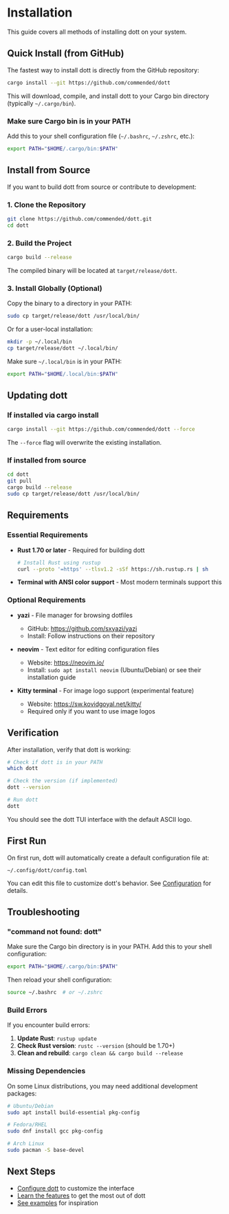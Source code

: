 # Installation

This guide covers all methods of installing dott on your system.

## Quick Install (from GitHub)

The fastest way to install dott is directly from the GitHub repository:

```bash
cargo install --git https://github.com/commended/dott
```

This will download, compile, and install dott to your Cargo bin directory (typically `~/.cargo/bin`).

### Make sure Cargo bin is in your PATH

Add this to your shell configuration file (`~/.bashrc`, `~/.zshrc`, etc.):

```bash
export PATH="$HOME/.cargo/bin:$PATH"
```

## Install from Source

If you want to build dott from source or contribute to development:

### 1. Clone the Repository

```bash
git clone https://github.com/commended/dott.git
cd dott
```

### 2. Build the Project

```bash
cargo build --release
```

The compiled binary will be located at `target/release/dott`.

### 3. Install Globally (Optional)

Copy the binary to a directory in your PATH:

```bash
sudo cp target/release/dott /usr/local/bin/
```

Or for a user-local installation:

```bash
mkdir -p ~/.local/bin
cp target/release/dott ~/.local/bin/
```

Make sure `~/.local/bin` is in your PATH:

```bash
export PATH="$HOME/.local/bin:$PATH"
```

## Updating dott

### If installed via cargo install

```bash
cargo install --git https://github.com/commended/dott --force
```

The `--force` flag will overwrite the existing installation.

### If installed from source

```bash
cd dott
git pull
cargo build --release
sudo cp target/release/dott /usr/local/bin/
```

## Requirements

### Essential Requirements

- **Rust 1.70 or later** - Required for building dott
  ```bash
  # Install Rust using rustup
  curl --proto '=https' --tlsv1.2 -sSf https://sh.rustup.rs | sh
  ```

- **Terminal with ANSI color support** - Most modern terminals support this

### Optional Requirements

- **yazi** - File manager for browsing dotfiles
  - GitHub: https://github.com/sxyazi/yazi
  - Install: Follow instructions on their repository

- **neovim** - Text editor for editing configuration files
  - Website: https://neovim.io/
  - Install: `sudo apt install neovim` (Ubuntu/Debian) or see their installation guide

- **Kitty terminal** - For image logo support (experimental feature)
  - Website: https://sw.kovidgoyal.net/kitty/
  - Required only if you want to use image logos

## Verification

After installation, verify that dott is working:

```bash
# Check if dott is in your PATH
which dott

# Check the version (if implemented)
dott --version

# Run dott
dott
```

You should see the dott TUI interface with the default ASCII logo.

## First Run

On first run, dott will automatically create a default configuration file at:

```
~/.config/dott/config.toml
```

You can edit this file to customize dott's behavior. See [Configuration](Configuration.md) for details.

## Troubleshooting

### "command not found: dott"

Make sure the Cargo bin directory is in your PATH. Add this to your shell configuration:

```bash
export PATH="$HOME/.cargo/bin:$PATH"
```

Then reload your shell configuration:

```bash
source ~/.bashrc  # or ~/.zshrc
```

### Build Errors

If you encounter build errors:

1. **Update Rust**: `rustup update`
2. **Check Rust version**: `rustc --version` (should be 1.70+)
3. **Clean and rebuild**: `cargo clean && cargo build --release`

### Missing Dependencies

On some Linux distributions, you may need additional development packages:

```bash
# Ubuntu/Debian
sudo apt install build-essential pkg-config

# Fedora/RHEL
sudo dnf install gcc pkg-config

# Arch Linux
sudo pacman -S base-devel
```

## Next Steps

- [Configure dott](Configuration.md) to customize the interface
- [Learn the features](Features.md) to get the most out of dott
- [See examples](Examples.md) for inspiration
